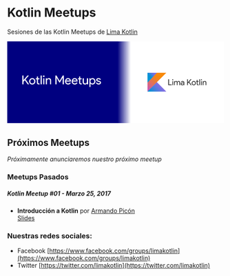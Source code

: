 # Kotlin Meetups
Sesiones de las Kotlin Meetups de [Lima Kotlin](https://www.facebook.com/groups/limakotlin)

![Kotlin Meetups Header](images/kotlin-meetups-header.png)

## Próximos Meetups

_Próximamente anunciaremos nuestro próximo meetup_

### Meetups Pasados

##### Kotlin Meetup #01 - Marzo 25, 2017

* **Introducción a Kotlin** por [Armando Picón](http://twitter.com/devpicon) <br/>
  [Slides](https://speakerdeck.com/devpicon/introduccion-a-kotlin-para-android-developers)


### Nuestras redes sociales:

* Facebook [https://www.facebook.com/groups/limakotlin](https://www.facebook.com/groups/limakotlin)
* Twitter [https://twitter.com/limakotlin](https://twitter.com/limakotlin)